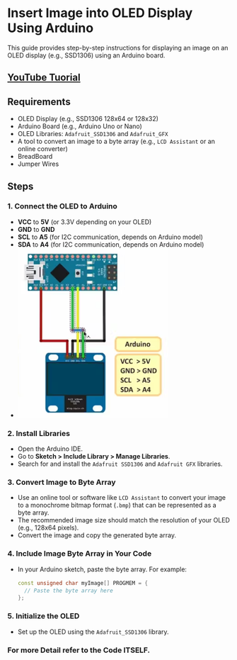 # Insert Image into OLED Display Using Arduino

This guide provides step-by-step instructions for displaying an image on an OLED display (e.g., SSD1306) using an Arduino board.
## [YouTube Tuorial](https://youtube.com/shorts/xsAYEUJKip8)
## Requirements
- OLED Display (e.g., SSD1306 128x64 or 128x32)
- Arduino Board (e.g., Arduino Uno or Nano)
- OLED Libraries: `Adafruit_SSD1306` and `Adafruit_GFX`
- A tool to convert an image to a byte array (e.g., `LCD Assistant` or an online converter)
- BreadBoard
- Jumper Wires

## Steps

### 1. Connect the OLED to Arduino
- **VCC** to **5V** (or 3.3V depending on your OLED)
- **GND** to **GND**
- **SCL** to **A5** (for I2C communication, depends on Arduino model)
- **SDA** to **A4** (for I2C communication, depends on Arduino model)
- ![Diagram of the OLED Setup](Screenshot%202024-09-29%20185512.png)

### 2. Install Libraries
- Open the Arduino IDE.
- Go to **Sketch > Include Library > Manage Libraries**.
- Search for and install the `Adafruit SSD1306` and `Adafruit GFX` libraries.

### 3. Convert Image to Byte Array
- Use an online tool or software like `LCD Assistant` to convert your image to a monochrome bitmap format (`.bmp`) that can be represented as a byte array.
- The recommended image size should match the resolution of your OLED (e.g., 128x64 pixels).
- Convert the image and copy the generated byte array.

### 4. Include Image Byte Array in Your Code
- In your Arduino sketch, paste the byte array. For example:
  ```cpp
  const unsigned char myImage[] PROGMEM = {
    // Paste the byte array here
  };

### 5. Initialize the OLED

- Set up the OLED using the `Adafruit_SSD1306` library.
  
### For more Detail refer to the Code ITSELF.
